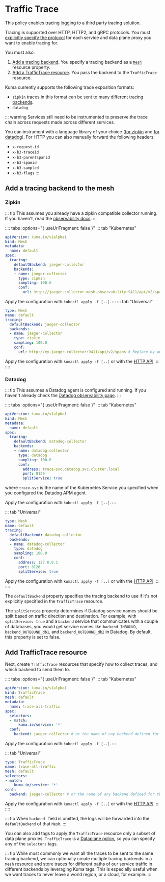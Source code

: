 # Traffic Trace

This policy enables tracing logging to a third party tracing solution. 

Tracing is supported over HTTP, HTTP2, and gRPC protocols. You must [explicitly specify the protocol](protocol-support-in-kuma.md) for each service and data plane proxy you want to enable tracing for.

You must also:

1. [Add a tracing backend](#add-a-tracing-backend-to-the-mesh). You specify a tracing backend as a [`Mesh`](mesh.md) resource property.
2. [Add a TrafficTrace resource](#add-traffictrace-resource). You pass the backend to the `TrafficTrace` resource.

Kuma currently supports the following trace exposition formats:

* `zipkin` traces in this format can be sent to [many different tracing backends](https://github.com/openzipkin/openzipkin.github.io/issues/65). 
* `datadog`

::: warning
Services still need to be instrumented to preserve the trace chain across requests made across different services.

You can instrument with a language library of your choice ([for zipkin](https://zipkin.io/pages/tracers_instrumentation) and [for datadog](https://docs.datadoghq.com/tracing/setup_overview/setup/java/?tab=containers)).
For HTTP you can also manually forward the following headers:

* `x-request-id`
* `x-b3-traceid`
* `x-b3-parentspanid`
* `x-b3-spanid`
* `x-b3-sampled`
* `x-b3-flags`
:::

## Add a tracing backend to the mesh

### Zipkin

::: tip
This assumes you already have a zipkin compatible collector running.
If you haven't, read the [observability docs](../explore/observability.md).
:::

:::: tabs :options="{ useUrlFragment: false }"
::: tab "Kubernetes"

```yaml
apiVersion: kuma.io/v1alpha1
kind: Mesh
metadata:
  name: default
spec:
  tracing:
    defaultBackend: jaeger-collector
    backends:
    - name: jaeger-collector
      type: zipkin
      sampling: 100.0
      conf:
        url: http://jaeger-collector.mesh-observability:9411/api/v2/spans # If not using `kuma install observability` replace by any zipkin compatible collector address.
```

Apply the configuration with `kubectl apply -f [..]`.
:::
::: tab "Universal"
```yaml
type: Mesh
name: default
tracing:
  defaultBackend: jaeger-collector
  backends:
  - name: jaeger-collector
    type: zipkin
    sampling: 100.0
    conf:
      url: http://my-jaeger-collector:9411/api/v2/spans # Replace by any zipkin compatible collector address.
```

Apply the configuration with `kumactl apply -f [..]` or with the [HTTP API](../reference/http-api.md).
:::
::::

### Datadog

::: tip
This assumes a Datadog agent is configured and running. If you haven't already check the [Datadog observability page](../explore/observability.md#configuring-datadog). 
:::

:::: tabs :options="{ useUrlFragment: false }"
::: tab "Kubernetes"

```yaml
apiVersion: kuma.io/v1alpha1
kind: Mesh
metadata:
  name: default
spec:
  tracing:
    defaultBackend: datadog-collector
    backends:
    - name: datadog-collector
      type: datadog
      sampling: 100.0
      conf:
        address: trace-svc.datadog.svc.cluster.local
        port: 8126
        splitService: true
```

where `trace-svc` is the name of the Kubernetes Service you specified when you configured the Datadog APM agent.

Apply the configuration with `kubectl apply -f [..]`.
:::

::: tab "Universal"
```yaml
type: Mesh
name: default
tracing:
  defaultBackend: datadog-collector
  backends:
  - name: datadog-collector
    type: datadog
    sampling: 100.0
    conf:
      address: 127.0.0.1
      port: 8126
      splitService: true
```

Apply the configuration with `kumactl apply -f [..]` or with the [HTTP API](../reference/http-api.md).
:::
::::

The `defaultBackend` property specifies the tracing backend to use if it's not explicitly specified in the `TrafficTrace` resource.

The `splitService` property determines if Datadog service names should be split based on traffic direction and destination. For example, with `splitService: true` and a `backend` service that communicates with a couple of databases, you would get service names like `backend_INBOUND`, `backend_OUTBOUND_db1`, and `backend_OUTBOUND_db2` in Datadog. By default, this property is set to false.

## Add TrafficTrace resource

Next, create `TrafficTrace` resources that specify how to collect traces, and which backend to send them to.

:::: tabs :options="{ useUrlFragment: false }"
::: tab "Kubernetes"
```yaml
apiVersion: kuma.io/v1alpha1
kind: TrafficTrace
mesh: default
metadata:
  name: trace-all-traffic
spec:
  selectors:
  - match:
      kuma.io/service: '*'
  conf:
    backend: jaeger-collector # or the name of any backend defined for the mesh 
```

Apply the configuration with `kubectl apply -f [..]`.
:::

::: tab "Universal"
```yaml
type: TrafficTrace
name: trace-all-traffic
mesh: default
selectors:
- match:
    kuma.io/service: '*'
conf:
  backend: jaeger-collector # or the name of any backend defined for the mesh
```

Apply the configuration with `kumactl apply -f [..]` or with the [HTTP API](../reference/http-api.md).
:::
::::

::: tip
When `backend ` field is omitted, the logs will be forwarded into the `defaultBackend` of that `Mesh`.
:::

You can also add tags to apply the `TrafficTrace` resource only a subset of data plane proxies. `TrafficTrace` is a [Dataplane policy](how-kuma-chooses-the-right-policy-to-apply.md#dataplane-policy), so you can specify any of the `selectors` tags.

::: tip
While most commonly we want all the traces to be sent to the same tracing backend, we can optionally create multiple tracing backends in a `Mesh` resource and store traces for different paths of our service traffic in different backends by leveraging Kuma tags.
This is especially useful when we want traces to never leave a world region, or a cloud, for example.
:::

